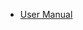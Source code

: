 - [User Manual](https://docs.google.com/document/d/13EFGUQ4-X6neqiezNT37ncMQQvzkxdG-otQQURJ_sGE/edit?usp=sharing)
